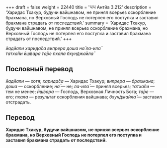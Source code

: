 +++
draft = false
weight = 22440
title = 'ЧЧ Антйа 3.212'
description = 'Харидас Тхакур, будучи вайшнавом, не принял всерьез оскорбление брахмана, но Верховный Господь не потерпел его поступка и заставил брахмана страдать от последствий.'
summary = 'Харидас Тхакур, будучи вайшнавом, не принял всерьез оскорбление брахмана, но Верховный Господь не потерпел его поступка и заставил брахмана страдать от последствий.'
+++

_йадйапи харида̄са випрера доша на̄ ла-ила̄  
татха̄пи ӣш́вара та̄ре пхала бхун̃джа̄ила̄_

## Пословный перевод

_йадйапи_ — хотя; _харида̄са_ — Харидас Тхакур; _випрера_ — _брахмана_; _доша_ — оскорбление; _на̄_ — не; _ла_\-_ила̄_ — принял всерьез; _татха̄пи_ — тем не менее; _ӣш́вара_ — Господь, Верховная Личность Бога; _та̄ре_ — его; _пхала_ — результат оскорбления вайшнава; _бхун̃джа̄ила̄_ — заставил отстрадать.

## Перевод

**Харидас Тхакур, будучи вайшнавом, не принял всерьез оскорбление брахмана, но Верховный Господь не потерпел его поступка и заставил брахмана страдать от последствий.**
